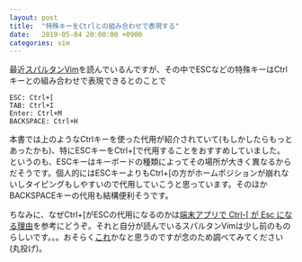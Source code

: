 ```yaml
---
layout: post
title:  "特殊キーをCtrlとの組み合わせで表現する"
date:   2019-05-04 20:00:00 +0900
categories: vim
---
```


最近[スパルタンVim](http://files.kaoriya.net/docs/SpartanVim/SpartanVim-1.0-online.pdf)を読んでいるんですが、その中でESCなどの特殊キーはCtrlキーとの組み合わせで表現できるとのことで

``` text
ESC: Ctrl+[
TAB: Ctrl+I
Enter: Ctrl+M
BACKSPACE: Ctrl+H
```

本書では上のようなCtrlキーを使った代用が紹介されていて(もしかしたらもっとあったかも)、特にESCキーをCtrl+\[で代用することをおすすめしていました。というのも、ESCキーはキーボードの種類によってその場所が大きく異なるからだそうです。個人的にはESCキーよりもCtrl+\[の方がホームポジションが崩れないしタイピングもしやすいので代用していこうと思っています。そのほかBACKSPACEキーの代用も結構便利そうです。

ちなみに、なぜCtrl+\[がESCの代用になるのかは[端末アプリで Ctrl-\[ が Esc になる理由](http://tyru.hatenablog.com/entry/2018/10/04/151740)を参考にどうぞ。それと自分が読んでいるスパルタンVimは少し前のものらしいです。。。おそらく[これ](https://www.kaoriya.net/blog/2016/09/15/)かなと思うのですが念のため調べてみてください(丸投げ)。
